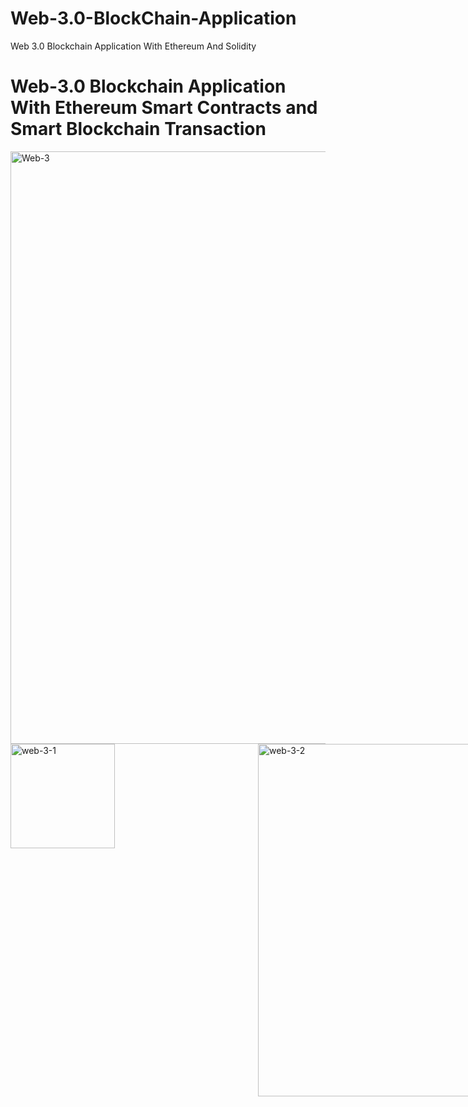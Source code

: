 # Web-3.0-BlockChain-Application
Web 3.0 Blockchain Application With Ethereum And Solidity
# Web-3.0 Blockchain Application With Ethereum Smart Contracts and Smart Blockchain Transaction
<img width="948" alt="Web-3" src="https://user-images.githubusercontent.com/79567044/163350111-c9325159-4783-47be-b9ad-5a99dae7b6ee.png">
<div style="width:100vw;display:flex;justify-content:space-between;">
<img width="167" alt="web-3-1" src="https://user-images.githubusercontent.com/79567044/163350127-f1a73a66-2170-44a2-8407-20ad7864eb66.png">
 <img width="564" alt="web-3-2" src="https://user-images.githubusercontent.com/79567044/163350137-723ef252-6528-4eb4-8754-72eaf0dcc5da.png">
</div>

